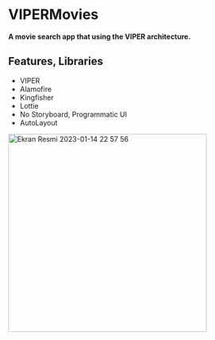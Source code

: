 # VIPERMovies
 
<b> A movie search app that using the VIPER architecture.</b>
  
 ## <b> Features, Libraries </b>  
   - VIPER
   - Alamofire
   - Kingfisher
   - Lottie
   - No Storyboard, Programmatic UI
   - AutoLayout
  
 
 
 <img width="400" alt="Ekran Resmi 2023-01-14 22 57 56" src="https://user-images.githubusercontent.com/57355321/212493961-7fff2586-0254-4ff1-be2d-4077ca35bac5.png">
